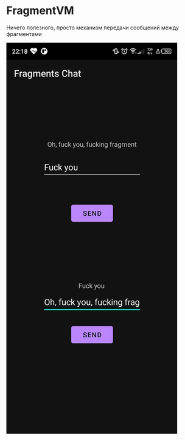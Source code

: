 # FragmentVM
Ничего полезного, просто механизм передачи сообщений между фрагментами

![alt Image not loaded(](./WGSx5MhJgps.jpg)
